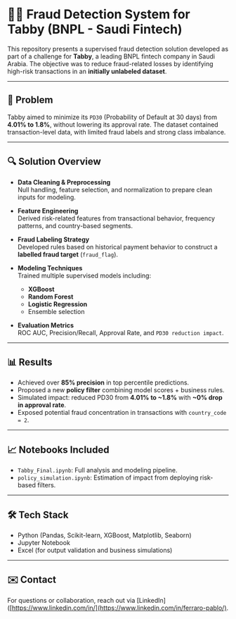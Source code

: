 # 🕵️‍♂️ Fraud Detection System for Tabby (BNPL - Saudi Fintech)

This repository presents a supervised fraud detection solution developed as part of a challenge for **Tabby**, a leading BNPL fintech company in Saudi Arabia. The objective was to reduce fraud-related losses by identifying high-risk transactions in an **initially unlabeled dataset**.

---

## 🚧 Problem

Tabby aimed to minimize its `PD30` (Probability of Default at 30 days) from **4.01% to 1.8%**, without lowering its approval rate. The dataset contained transaction-level data, with limited fraud labels and strong class imbalance.

---

## 🔍 Solution Overview

- **Data Cleaning & Preprocessing**  
  Null handling, feature selection, and normalization to prepare clean inputs for modeling.

- **Feature Engineering**  
  Derived risk-related features from transactional behavior, frequency patterns, and country-based segments.

- **Fraud Labeling Strategy**  
  Developed rules based on historical payment behavior to construct a **labelled fraud target** (`fraud_flag`).

- **Modeling Techniques**  
  Trained multiple supervised models including:
  - **XGBoost**
  - **Random Forest**
  - **Logistic Regression**
  - Ensemble selection

- **Evaluation Metrics**  
  ROC AUC, Precision/Recall, Approval Rate, and `PD30 reduction impact`.

---

## 📊 Results

- Achieved over **85% precision** in top percentile predictions.
- Proposed a new **policy filter** combining model scores + business rules.
- Simulated impact: reduced PD30 from **4.01% to ~1.8%** with **~0% drop in approval rate**.
- Exposed potential fraud concentration in transactions with `country_code = 2`.

---

## 📈 Notebooks Included

- `Tabby_Final.ipynb`: Full analysis and modeling pipeline.
- `policy_simulation.ipynb`: Estimation of impact from deploying risk-based filters.

---

## 🛠️ Tech Stack

- Python (Pandas, Scikit-learn, XGBoost, Matplotlib, Seaborn)
- Jupyter Notebook
- Excel (for output validation and business simulations)

---

## ✉️ Contact

For questions or collaboration, reach out via [LinkedIn]([https://www.linkedin.com/in/](https://www.linkedin.com/in/ferraro-pablo/).
